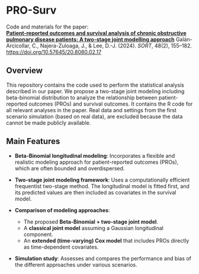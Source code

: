 # PRO-Surv

Code and materials for the paper:  
[**Patient-reported outcomes and survival analysis of chronic obstructive pulmonary disease patients: A two-stage joint modelling approach**](https://raco.cat/index.php/SORT/article/view/431617) Galán-Arcicollar, C., Najera-Zuloaga, J., & Lee, D.-J. (2024). *SORT*, 48(2), 155–182. https://doi.org/10.57645/20.8080.02.17

## Overview

This repository contains the code used to perform the statistical analysis described in our paper. We propose a two-stage joint modeling including beta-binomial distribution to analyze the relationship between patient-reported outcomes (PROs) and survival outcomes.
It contains the R code for all relevant analyses in the paper. Real data and settings from the first scenario simulation (based on real data), are excluded because the data cannot be made publicly available.

##  Main Features

- **Beta-Binomial longitudinal modeling**: Incorporates a flexible and realistic modeling approach for patient-reported outcomes (PROs), which are often bounded and overdispersed.
  
- **Two-stage joint modeling framework**: Uses a computationally efficient frequentist two-stage method. The longitudinal model is fitted first, and its predicted values are then included as covariates in the survival model.
  
- **Comparison of modeling approaches**:
  - The proposed **Beta-Binomial + two-stage joint model**.
  - A **classical joint model** assuming a Gaussian longitudinal component.
  - An **extended (time-varying) Cox model** that includes PROs directly as time-dependent covariates.
  
- **Simulation study**: Assesses and compares the performance and bias of the different approaches under various scenarios.
